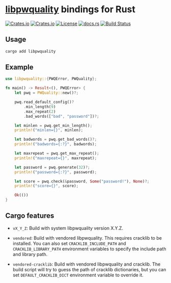 # [libpwquality](https://github.com/libpwquality/libpwquality) bindings for Rust

[![Crates.io](https://img.shields.io/crates/v/libpwquality)](https://crates.io/crates/libpwquality)
[![Crates.io](https://img.shields.io/crates/d/libpwquality)](https://crates.io/crates/libpwquality)
[![License](https://img.shields.io/github/license/nibon7/libpwquality-rs)](LICENSE)
[![docs.rs](https://img.shields.io/docsrs/libpwquality)](https://docs.rs/libpwquality)
[![Build Status](https://img.shields.io/github/actions/workflow/status/nibon7/libpwquality-rs/ci.yml)](https://github.com/nibon7/libpwquality-rs/actions/workflows/ci.yml?query=branch%3Amain)

## Usage

```sh
cargo add libpwquality
```

## Example

```rust
use libpwquality::{PWQError, PWQuality};

fn main() -> Result<(), PWQError> {
    let pwq = PWQuality::new()?;

    pwq.read_default_config()?
        .min_length(9)
        .max_repeat(2)
        .bad_words(["bad", "password"])?;

    let minlen = pwq.get_min_length();
    println!("minlen={}", minlen);

    let badwords = pwq.get_bad_words()?;
    println!("badwords={:?}", badwords);

    let maxrepeat = pwq.get_max_repeat();
    println!("maxrepeat={}", maxrepeat);

    let password = pwq.generate(32)?;
    println!("password={:?}", password);

    let score = pwq.check(&password, Some("password!"), None)?;
    println!("score={}", score);

    Ok(())
}
```

## Cargo features

* `vX_Y_Z`:  Build with system libpwquality version X.Y.Z.

* `vendored`: Build with vendored libpwquality.
  This requires cracklib to be installed.
  You can also set `CRACKLIB_INCLUDE_PATH` and `CRACKLIB_LIBRARY_PATH`
  environment variables to specify the include path and library path.

* `vendored-cracklib`: Build with vendored libpwquality and cracklib.
   The build script will try to guess the path of cracklib dictionaries,
   but you can set `DEFAULT_CRACKLIB_DICT` environment variable to override it.
